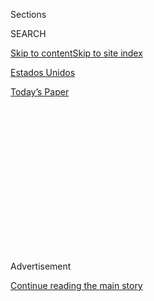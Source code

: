 <div id="app">

<div>

<div>

<div>

<div class="NYTAppHideMasthead css-1q2w90k e1suatyy0">

<div class="section css-ui9rw0 e1suatyy2">

<div class="css-eph4ug er09x8g0">

<div class="css-6n7j50">

</div>

<span class="css-1dv1kvn">Sections</span>

<div class="css-10488qs">

<span class="css-1dv1kvn">SEARCH</span>

</div>

[Skip to content](#site-content)[Skip to site index](#site-index)

</div>

<div id="masthead-section-label" class="css-1wr3we4 eaxe0e00">

[Estados
Unidos](https://www.nytimes.com/es/section/estados-unidos)

</div>

<div class="css-10698na e1huz5gh0">

</div>

</div>

<div id="masthead-bar-one" class="section hasLinks css-15hmgas e1csuq9d3">

<div class="css-uqyvli e1csuq9d0">

</div>

<div class="css-1uqjmks e1csuq9d1">

</div>

<div class="css-9e9ivx">

[](https://myaccount.nytimes.com/auth/login?response_type=cookie&client_id=vi)

</div>

<div class="css-1bvtpon e1csuq9d2">

[Today’s
Paper](https://www.nytimes.com/section/todayspaper)

</div>

</div>

</div>

</div>

<div data-aria-hidden="false">

<div id="site-content" data-role="main">

<div>

<div class="css-1aor85t" style="opacity:0.000000001;z-index:-1;visibility:hidden">

<div class="css-1hqnpie">

<div class="css-epjblv">

<span class="css-17xtcya">[Estados
Unidos](/es/section/estados-unidos)</span><span class="css-x15j1o">|</span><span class="css-fwqvlz">Estados
Unidos identifica algunas de las misteriosas semillas enviadas desde
China</span>

</div>

<div class="css-k008qs">

<div class="css-1iwv8en">

<span class="css-18z7m18"></span>

<div>

</div>

</div>

<span class="css-1n6z4y">https://nyti.ms/2XoQ0Vt</span>

<div class="css-1705lsu">

<div class="css-4xjgmj">

<div class="css-4skfbu" data-role="toolbar" data-aria-label="Social Media Share buttons, Save button, and Comments Panel with current comment count" data-testid="share-tools">

  - 
  - 
  - 
  - 
    
    <div class="css-6n7j50">
    
    </div>

  - 

</div>

</div>

</div>

</div>

</div>

</div>

<div id="NYT_TOP_BANNER_REGION" class="css-13pd83m">

</div>

<div id="top-wrapper" class="css-1sy8kpn">

<div id="top-slug" class="css-l9onyx">

Advertisement

</div>

[Continue reading the main
story](#after-top)

<div class="ad top-wrapper" style="text-align:center;height:100%;display:block;min-height:250px">

<div id="top" class="place-ad" data-position="top" data-size-key="top">

</div>

</div>

<div id="after-top">

</div>

</div>

<div>

<div id="sponsor-wrapper" class="css-1hyfx7x">

<div id="sponsor-slug" class="css-19vbshk">

Supported by

</div>

[Continue reading the main
story](#after-sponsor)

<div id="sponsor" class="ad sponsor-wrapper" style="text-align:center;height:100%;display:block">

</div>

<div id="after-sponsor">

</div>

</div>

<div class="css-186x18t">

</div>

<div class="css-1vkm6nb ehdk2mb0">

# Estados Unidos identifica algunas de las misteriosas semillas enviadas desde China

</div>

Las 14 variedades reconocidas incluyen plantas comunes como hibisco,
campanilla morada y lavanda. Aún así, los expertos advirtieron a los
destinatarios que no las sembraran.

<div class="css-79elbk" data-testid="photoviewer-wrapper">

<div class="css-z3e15g" data-testid="photoviewer-wrapper-hidden">

</div>

<div class="css-1a48zt4 ehw59r15" data-testid="photoviewer-children">

![<span class="css-16f3y1r e13ogyst0" data-aria-hidden="true">Las
autoridades dijeron que también aparecieron paquetes no autorizados en
Australia, Canadá y la Unión Europea. Se pide a los destinatarios que
conserven los paquetes y las etiquetas de correo y que no planten las
semillas.</span><span class="css-cnj6d5 e1z0qqy90" itemprop="copyrightHolder"><span class="css-1ly73wi e1tej78p0">Credit...</span><span><span>Departamento
de Agricultura de Estados
Unidos</span></span></span>](https://static01.nyt.com/images/2020/08/03/multimedia/03Semillas-ES/merlin_175213314_648d3f4c-1f6e-4788-9e08-818f0f116ff1-articleLarge.jpg?quality=75&auto=webp&disable=upscale)

</div>

</div>

<div class="css-18e8msd">

<div class="css-vp77d3 epjyd6m0">

<div class="css-1baulvz">

Por [<span class="css-1baulvz last-byline" itemprop="name">Allyson
Waller</span>](https://www.nytimes.com/by/allyson-waller)

</div>

</div>

  - 3 de agosto de
    2020

  - 
    
    <div class="css-4xjgmj">
    
    <div class="css-d8bdto" data-role="toolbar" data-aria-label="Social Media Share buttons, Save button, and Comments Panel with current comment count" data-testid="share-tools">
    
      - 
      - 
      - 
      - 
        
        <div class="css-6n7j50">
        
        </div>
    
      - 
    
    </div>
    
    </div>

</div>

<div class="css-mdjrty">

[Read in
English](https://www.nytimes.com/2020/08/02/us/Seed-packets-China-USA.html "Read in English")

</div>

</div>

<div class="section meteredContent css-1r7ky0e" name="articleBody" itemprop="articleBody">

<div class="css-1fanzo5 StoryBodyCompanionColumn">

<div class="css-53u6y8">

[Regístrate para recibir nuestro
boletín](https://www.nytimes.com/newsletters/el-times) con lo mejor de
The New York Times.

-----

Una agencia federal estadounidense dijo que había identificado 14 tipos
de plantas a partir de los [paquetes de semillas no
solicitadas](https://www.nytimes.com/2020/07/26/us/seeds-from-china-mail.html)
que parecen haber sido enviadas por correo desde China, una “mezcla de
especies ornamentales, frutas y vegetales, hierbas y malezas”.

Entre las especies de plantas que los botánicos han identificado hasta
ahora hay repollo, hibisco, lavanda, menta, campanilla morada, mostaza,
rosa, romero y salvia, [según el Servicio de Inspección Sanitaria de
Animales y
Plantas.](https://www.aphis.usda.gov/publications/plant_health/faq-unsolicited-seeds.pdf)

“Esto es solo un subconjunto de las muestras que hemos recolectado hasta
ahora”, [dijo la semana
pasada](https://www.usda.gov/media/radio/daily-newsline/2020-07-29/actuality-unsolicited-seeds-are-several-plant-species)
Osama El-Lissy, administrador adjunto para la protección de plantas y
cuarentena del servicio.

El mes pasado, varios estados del país informaron que algunos de sus
residentes recibieron paquetes de semillas que no habían pedido.

</div>

</div>

<div class="css-1fanzo5 StoryBodyCompanionColumn">

<div class="css-53u6y8">

Desde entonces, los 50 estados han emitido advertencias sobre los
paquetes no solicitados y el servicio de inspección dijo que había
recibido paquetes desde, por lo menos, 22 estados.

Doyle Crenshaw, de Booneville, Arkansas, dijo que había plantado algunas
de las semillas no solicitadas que recibió.

“Le dije a mi esposa: ‘No se parecen a ninguna semilla de flor que haya
visto en mi vida’”, relató el domingo.

Crenshaw dijo que había pedido en Amazon semillas de zinnia azul, pero
que cuando el paquete llegó, hace un par de meses, contenía las semillas
de zinnia azul y también paquetes de semillas que no había ordenado.

Dijo que la etiqueta del paquete decía “aretes de tachuelas” y “China”.

“Es una planta en verdad bonita”, dijo, al describir lo que creció de
las semillas no solicitadas. “Parece una planta de calabaza gigante”

</div>

</div>

<div class="css-1fanzo5 StoryBodyCompanionColumn">

<div class="css-53u6y8">

Un representante de Amazon no pudo ser contactado de inmediato el
domingo.

Crenshaw dijo que llamó al Departamento de Agricultura de Arkansas y que
los funcionarios irían a su casa esta semana para desenterrar la planta
que creció a partir de las semillas. También planea que recojan otro
paquete no solicitado que recibió —pero que no ha abierto— cuya etiqueta
dice que contiene cuentas.

Dijo que después de recibir estos paquetes, ahora él y su esposa
ordenarán sus semillas en la localidad.

La [agencia federal de inspección
dijo](https://www.aphis.usda.gov/aphis/newsroom/stakeholder-info/sa_by_date/sa-2020/sa-07/seeds-china)
que la evidencia indica que los paquetes son parte de una “estafa de
cepillado” en la cual los vendedores envían artículos no solicitados con
la esperanza de aumentar las ventas.

Aunque es bajo el riesgo de una consecuencia nefasta, como la
introducción de una especie exótica en Estados Unidos o alguna forma de
guerra biológica, los destinatarios no deben plantar las semillas, dijo
Art Gover, investigador de ciencia de las plantas en la Universidad de
Penn State.

Gover dijo que estas semillas pueden ser problemáticas porque pueden
introducir malezas y enfermedades.

Lisa Delissio, profesora de biología en la Universidad Estatal de Salem,
en Massachusetts, advirtió que si alguna de las semillas no
identificadas resultara ser una especie invasora, podría desplazar a las
plantas nativas y competir por los recursos y dañar el medio ambiente,
la agricultura o la salud humana.

Bernd Blossey, profesor del departamento de recursos naturales de la
Universidad de Cornell en Ithaca, Nueva York, dijo que recibió algunas
llamadas de preocupados receptores de los paquetes de semillas.

</div>

</div>

<div class="css-1fanzo5 StoryBodyCompanionColumn">

<div class="css-53u6y8">

“Obviamente, plantar romero o tomillo en tu jardín no es algo que ponga
en peligro nuestro medio ambiente”, dijo. “Pero puede haber cosas ahí
que aún no han sido identificadas. Cada vez que recibas algo
desconocido, mi sugerencia es que ni siquiera lo tires a la basura, que
lo quemes”.

Los jardineros han sido responsables de la introducción de especies
invasoras en el pasado y de nutrirlas con su buena mano para las
plantas, incluido el arbusto de las mariposas, la Fallopia japonica y
algunas hierbas ornamentales, dijo Blossey.

“¿Quién sabe quién está detrás o qué está detrás de esto?”, se preguntó.
“Creo que puede haber más en esta historia”.

Marie Fazio y Christina Morales colaboraron con reportería.

Allyson Waller es parte de la clase 2020-2021 del New York Times
Fellowship y es reportera de temas generales en la sección Express.
[@allyson\_renee7](https://twitter.com/allyson_renee7)

-----

</div>

</div>

</div>

<div>

</div>

<div>

</div>

<div>

</div>

<div>

<div id="bottom-wrapper" class="css-1ede5it">

<div id="bottom-slug" class="css-l9onyx">

Advertisement

</div>

[Continue reading the main
story](#after-bottom)

<div id="bottom" class="ad bottom-wrapper" style="text-align:center;height:100%;display:block;min-height:90px">

</div>

<div id="after-bottom">

</div>

</div>

</div>

</div>

</div>

## Site Index

<div>

</div>

## Site Information Navigation

  - [© <span>2020</span> <span>The New York Times
    Company</span>](https://help.nytimes.com/hc/en-us/articles/115014792127-Copyright-notice)

<!-- end list -->

  - [NYTCo](https://www.nytco.com/)
  - [Contact
    Us](https://help.nytimes.com/hc/en-us/articles/115015385887-Contact-Us)
  - [Work with us](https://www.nytco.com/careers/)
  - [Advertise](https://nytmediakit.com/)
  - [T Brand Studio](http://www.tbrandstudio.com/)
  - [Your Ad
    Choices](https://www.nytimes.com/privacy/cookie-policy#how-do-i-manage-trackers)
  - [Privacy](https://www.nytimes.com/privacy)
  - [Terms of
    Service](https://help.nytimes.com/hc/en-us/articles/115014893428-Terms-of-service)
  - [Terms of
    Sale](https://help.nytimes.com/hc/en-us/articles/115014893968-Terms-of-sale)
  - [Site
    Map](https://spiderbites.nytimes.com)
  - [Help](https://help.nytimes.com/hc/en-us)
  - [Subscriptions](https://www.nytimes.com/subscription?campaignId=37WXW)

</div>

</div>

</div>

</div>
